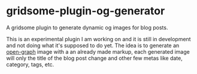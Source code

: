# gridsome-plugin-og-generator
A gridsome plugin to generate dynamic og images for blog posts.

This is an experimental plugin I am working on and it is still in development and not doing what it's supposed to do yet. The idea is to generate an [open-graph](https://ogp.me/) image with a an already 
made markup, each generated image will only the title of the blog post change and other few metas like date, category, tags, etc. 
